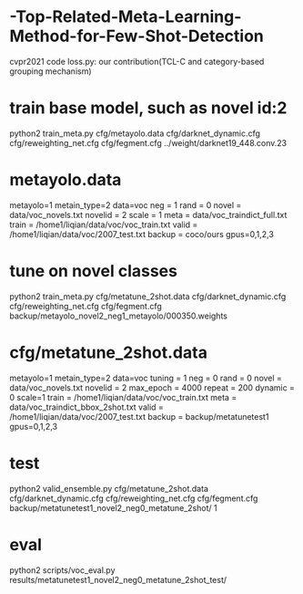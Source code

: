 # -Top-Related-Meta-Learning-Method-for-Few-Shot-Detection
cvpr2021 code
loss.py: our contribution(TCL-C and category-based grouping mechanism)

# train base model, such as novel id:2
python2 train_meta.py cfg/metayolo.data cfg/darknet_dynamic.cfg cfg/reweighting_net.cfg cfg/fegment.cfg ../weight/darknet19_448.conv.23

# metayolo.data
metayolo=1
metain_type=2
data=voc
neg = 1
rand = 0
novel = data/voc_novels.txt
novelid = 2
scale = 1
meta = data/voc_traindict_full.txt
train = /home1/liqian/data/voc/voc_train.txt
valid = /home1/liqian/data/voc/2007_test.txt
backup = coco/ours
gpus=0,1,2,3


# tune on novel classes
python2 train_meta.py cfg/metatune_2shot.data cfg/darknet_dynamic.cfg cfg/reweighting_net.cfg cfg/fegment.cfg backup/metayolo_novel2_neg1_metayolo/000350.weights

# cfg/metatune_2shot.data
metayolo=1
metain_type=2
data=voc
tuning = 1
neg = 0
rand = 0
novel = data/voc_novels.txt
novelid = 2
max_epoch = 4000
repeat = 200
dynamic = 0
scale=1
train = /home1/liqian/data/voc/voc_train.txt
meta = data/voc_traindict_bbox_2shot.txt
valid = /home1/liqian/data/voc/2007_test.txt
backup = backup/metatunetest1
gpus=0,1,2,3


# test
python2 valid_ensemble.py cfg/metatune_2shot.data cfg/darknet_dynamic.cfg cfg/reweighting_net.cfg cfg/fegment.cfg backup/metatunetest1_novel2_neg0_metatune_2shot/ 1

# eval
python2 scripts/voc_eval.py results/metatunetest1_novel2_neg0_metatune_2shot_test/





